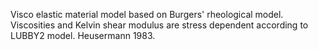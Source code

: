 Visco elastic material model based on Burgers' rheological model. Viscosities
and Kelvin shear modulus are stress dependent according to LUBBY2
model. Heusermann 1983.
